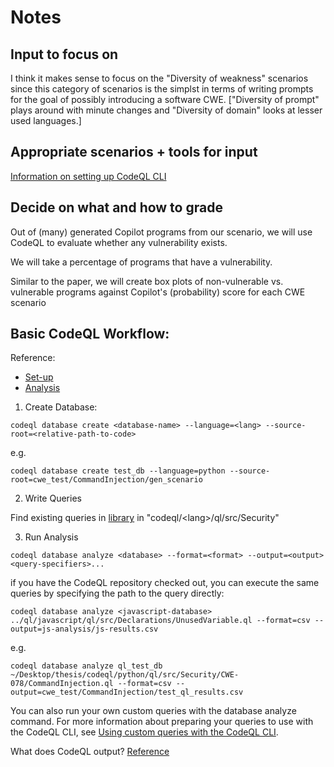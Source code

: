 # Notes
## Input to focus on
I think it makes sense to focus on the "Diversity of weakness" scenarios since this category of scenarios is the simplst in terms of writing prompts for the goal of possibly introducing a software CWE. ["Diversity of prompt" plays around with minute changes and "Diversity of domain" looks at lesser used languages.]

## Appropriate scenarios + tools for input
[Information on setting up CodeQL CLI](https://docs.github.com/en/code-security/codeql-cli/getting-started-with-the-codeql-cli/setting-up-the-codeql-cli)

## Decide on what and how to grade
Out of (many) generated Copilot programs from our scenario, we will use CodeQL to evaluate whether any vulnerability exists. 

We will take a percentage of programs that have a vulnerability. 

Similar to the paper, we will create box plots of non-vulnerable vs. vulnerable programs against Copilot's (probability) score for each CWE scenario

## Basic CodeQL Workflow:
Reference:
- [Set-up](https://docs.github.com/en/code-security/codeql-cli/getting-started-with-the-codeql-cli/preparing-your-code-for-codeql-analysis)
- [Analysis](https://docs.github.com/en/code-security/codeql-cli/getting-started-with-the-codeql-cli/analyzing-your-code-with-codeql-queries)

1. Create Database:

```
codeql database create <database-name> --language=<lang> --source-root=<relative-path-to-code>
```
e.g. 
```
codeql database create test_db --language=python --source-root=cwe_test/CommandInjection/gen_scenario
```

2. Write Queries

Find existing queries in [library](https://github.com/github/codeql) in "codeql/\<lang\>/ql/src/Security"

3. Run Analysis
```
codeql database analyze <database> --format=<format> --output=<output> <query-specifiers>...
```

if you have the CodeQL repository checked out, you can execute the same queries by specifying the path to the query directly:
```
codeql database analyze <javascript-database> ../ql/javascript/ql/src/Declarations/UnusedVariable.ql --format=csv --output=js-analysis/js-results.csv
```

e.g.
```
codeql database analyze ql_test_db ~/Desktop/thesis/codeql/python/ql/src/Security/CWE-078/CommandInjection.ql --format=csv --output=cwe_test/CommandInjection/test_ql_results.csv
```

You can also run your own custom queries with the database analyze command. For more information about preparing your queries to use with the CodeQL CLI, see [Using custom queries with the CodeQL CLI](https://docs.github.com/en/code-security/codeql-cli/using-the-advanced-functionality-of-the-codeql-cli/using-custom-queries-with-the-codeql-cli).


What does CodeQL output? [Reference](https://docs.github.com/en/code-security/codeql-cli/getting-started-with-the-codeql-cli/analyzing-your-code-with-codeql-queries#results) 